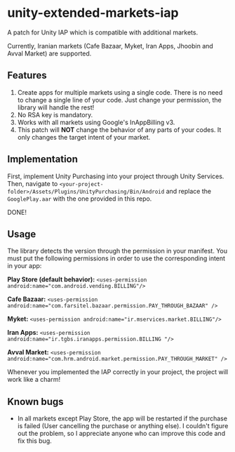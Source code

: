 # unity-extended-markets-iap
A patch for Unity IAP which is compatible with additional markets.

Currently, Iranian markets (Cafe Bazaar, Myket, Iran Apps, Jhoobin and Avval Market) are supported.

## Features
1. Create apps for multiple markets using a single code. There is no need to change a single line of your code. Just change your permission, the library will handle the rest!
2. No RSA key is mandatory.
3. Works with all markets using Google's InAppBilling v3.
4. This patch will **NOT** change the behavior of any parts of your codes. It only changes the target intent of your market.

## Implementation
First, implement Unity Purchasing into your project through Unity Services.
Then, navigate to `<your-project-folder>/Assets/Plugins/UnityPurchasing/Bin/Android` and replace the `GooglePlay.aar` with the one provided in this repo.

DONE!

## Usage
The library detects the version through the permission in your manifest. You must put the following permissions in order to use the corresponding intent in your app:

**Play Store (default behavior):** `<uses-permission android:name="com.android.vending.BILLING"/>`

**Cafe Bazaar:** `<uses-permission android:name="com.farsitel.bazaar.permission.PAY_THROUGH_BAZAAR" />`

**Myket:** `<uses-permission android:name="ir.mservices.market.BILLING"/>`

**Iran Apps:** `<uses-permission android:name="ir.tgbs.iranapps.permission.BILLING "/>`

**Avval Market:** `<uses-permission android:name="com.hrm.android.market.permission.PAY_THROUGH_MARKET" />`

Whenever you implemented the IAP correctly in your project, the project will work like a charm!

## Known bugs
- In all markets except Play Store, the app will be restarted if the purchase is failed (User cancelling the purchase or anything else). I couldn't figure out the problem, so I appreciate anyone who can improve this code and fix this bug.
